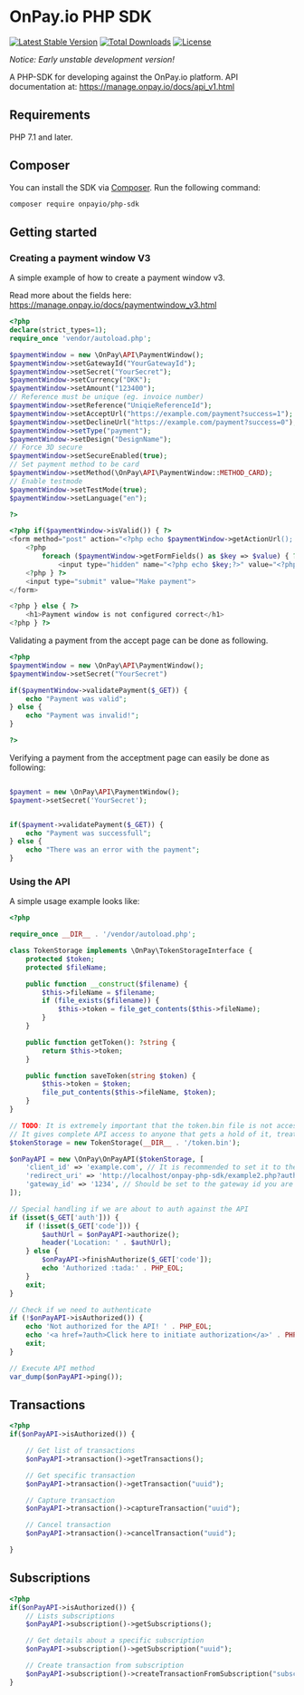 # OnPay.io PHP SDK

[![Latest Stable Version](https://poser.pugx.org/onpayio/php-sdk/v/stable)](https://packagist.org/packages/onpayio/php-sdk)
[![Total Downloads](https://poser.pugx.org/onpayio/php-sdk/downloads)](https://packagist.org/packages/onpayio/php-sdk)
[![License](https://poser.pugx.org/onpayio/php-sdk/license)](https://packagist.org/packages/onpayio/php-sdk)

*Notice: Early unstable development version!*

A PHP-SDK for developing against the OnPay.io platform.
API documentation at: https://manage.onpay.io/docs/api_v1.html 

## Requirements

PHP 7.1 and later.

## Composer

You can install the SDK via [Composer](https://getcomposer.org/). Run the following command:
```bash
composer require onpayio/php-sdk
```

## Getting started



### Creating a payment window V3

A simple example of how to create a payment window v3.

Read more about the fields here: https://manage.onpay.io/docs/paymentwindow_v3.html

```php 
<?php 
declare(strict_types=1);
require_once 'vendor/autoload.php';

$paymentWindow = new \OnPay\API\PaymentWindow();
$paymentWindow->setGatewayId("YourGatewayId");
$paymentWindow->setSecret("YourSecret");
$paymentWindow->setCurrency("DKK");
$paymentWindow->setAmount("123400");
// Reference must be unique (eg. invoice number)
$paymentWindow->setReference("UniqieReferenceId");
$paymentWindow->setAcceptUrl("https://example.com/payment?success=1");
$paymentWindow->setDeclineUrl("https://example.com/payment?success=0");
$paymentWindow->setType("payment");
$paymentWindow->setDesign("DesignName");
// Force 3D secure
$paymentWindow->setSecureEnabled(true);
// Set payment method to be card
$paymentWindow->setMethod(\OnPay\API\PaymentWindow::METHOD_CARD);
// Enable testmode
$paymentWindow->setTestMode(true);
$paymentWindow->setLanguage("en");

?>

<?php if($paymentWindow->isValid()) { ?>
<form method="post" action="<?php echo $paymentWindow->getActionUrl(); ?>">
    <?php
        foreach ($paymentWindow->getFormFields() as $key => $value) { ?>
            <input type="hidden" name="<?php echo $key;?>" value="<?php echo $value;?>">
    <?php } ?>
    <input type="submit" value="Make payment">
</form>

<?php } else { ?>
    <h1>Payment window is not configured correct</h1>
<?php } ?>

```

Validating a payment from the accept page can be done as following. 

```php 
<?php
$paymentWindow = new \OnPay\API\PaymentWindow();
$paymentWindow->setSecret("YourSecret")

if($paymentWindow->validatePayment($_GET)) {
    echo "Payment was valid";
} else {
    echo "Payment was invalid!";
}

?>
```

Verifying a payment from the acceptment page can easily be done as following: 

```php

$payment = new \OnPay\API\PaymentWindow();
$payment->setSecret('YourSecret');


if($payment->validatePayment($_GET)) {
    echo "Payment was successfull";
} else {
    echo "There was an error with the payment";
}

```



### Using the API 

A simple usage example looks like:

```php
<?php

require_once __DIR__ . '/vendor/autoload.php';

class TokenStorage implements \OnPay\TokenStorageInterface {
    protected $token;
    protected $fileName;

    public function __construct($filename) {
        $this->fileName = $filename;
        if (file_exists($filename)) {
            $this->token = file_get_contents($this->fileName);
        }
    }

    public function getToken(): ?string {
        return $this->token;
    }

    public function saveToken(string $token) {
        $this->token = $token;
        file_put_contents($this->fileName, $token);
    }
}

// TODO: It is extremely important that the token.bin file is not accessible from the internet.
// It gives complete API access to anyone that gets a hold of it, treat it like a database password!
$tokenStorage = new TokenStorage(__DIR__ . '/token.bin');

$onPayAPI = new \OnPay\OnPayAPI($tokenStorage, [
    'client_id' => 'example.com', // It is recommended to set it to the domain name the integration resides on
    'redirect_uri' => 'http://localhost/onpay-php-sdk/example2.php?auth',
    'gateway_id' => '1234', // Should be set to the gateway id you are integrating with
]);

// Special handling if we are about to auth against the API
if (isset($_GET['auth'])) {
    if (!isset($_GET['code'])) {
        $authUrl = $onPayAPI->authorize();
        header('Location: ' . $authUrl);
    } else {
        $onPayAPI->finishAuthorize($_GET['code']);
        echo 'Authorized :tada:' . PHP_EOL;
    }
    exit;
}

// Check if we need to authenticate
if (!$onPayAPI->isAuthorized()) {
    echo 'Not authorized for the API! ' . PHP_EOL;
    echo '<a href=?auth>Click here to initiate authorization</a>' . PHP_EOL;
    exit;
}

// Execute API method
var_dump($onPayAPI->ping());

```




## Transactions 

```php 
<?php 
if($onPayAPI->isAuthorized()) {

    // Get list of transactions
    $onPayAPI->transaction()->getTransactions();

    // Get specific transaction
    $onPayAPI->transaction()->getTransaction("uuid");

    // Capture transaction
    $onPayAPI->transaction()->captureTransaction("uuid");

    // Cancel transaction 
    $onPayAPI->transaction()->cancelTransaction("uuid");

}

```

## Subscriptions

```php
<?php
if($onPayAPI->isAuthorized()) {
    // Lists subscriptions
    $onPayAPI->subscription()->getSubscriptions();

    // Get details about a specific subscription
    $onPayAPI->subscription()->getSubscription("uuid");

    // Create transaction from subscription
    $onPayAPI->subscription()->createTransactionFromSubscription("subscriptionId", 100, "orderId");
}

```
